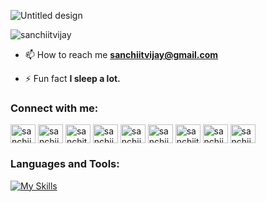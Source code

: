 
![Untitled design](https://github.com/sanchiitvijay/sanchiitvijay/assets/71404343/a31148cd-51d5-496f-911a-94ea93bef0d2)

<p align="left"> <img src="https://komarev.com/ghpvc/?username=sanchiitvijay&label=Profile%20views&color=0e75b6&style=flat" alt="sanchiitvijay" /> </p>

- 📫 How to reach me **sanchiitvijay@gmail.com**

- ⚡ Fun fact **I sleep a lot.**



<h3 align="left">Connect with me:</h3>
<p align="left">
<a href="https://twitter.com/sanchiitvijay" target="blank"><img align="center" src="https://raw.githubusercontent.com/rahuldkjain/github-profile-readme-generator/master/src/images/icons/Social/twitter.svg" alt="sanchiitvijay" height="30" width="40" /></a>
<a href="https://linkedin.com/in/sanchiitvijay" target="blank"><img align="center" src="https://raw.githubusercontent.com/rahuldkjain/github-profile-readme-generator/master/src/images/icons/Social/linked-in-alt.svg" alt="sanchiitvijay" height="30" width="40" /></a>
<a href="https://stackoverflow.com/users/sanchit-vijay" target="blank"><img align="center" src="https://raw.githubusercontent.com/rahuldkjain/github-profile-readme-generator/master/src/images/icons/Social/stack-overflow.svg" alt="sanchit-vijay" height="30" width="40" /></a>
<a href="https://kaggle.com/sanchiitvijay" target="blank"><img align="center" src="https://raw.githubusercontent.com/rahuldkjain/github-profile-readme-generator/master/src/images/icons/Social/kaggle.svg" alt="sanchiitvijay" height="30" width="40" /></a>
<a href="https://instagram.com/sanchiitvijay" target="blank"><img align="center" src="https://raw.githubusercontent.com/rahuldkjain/github-profile-readme-generator/master/src/images/icons/Social/instagram.svg" alt="sanchiitvijay" height="30" width="40" /></a>
<a href="https://codeforces.com/profile/sanchiitvijay" target="blank"><img align="center" src="https://raw.githubusercontent.com/rahuldkjain/github-profile-readme-generator/master/src/images/icons/Social/codeforces.svg" alt="sanchiitvijay" height="30" width="40" /></a>
<a href="https://www.codechef.com/users/sanchiit" target="blank"><img align="center" src="https://cdn.jsdelivr.net/npm/simple-icons@3.1.0/icons/codechef.svg" alt="sanchiit" height="30" width="40" /></a>
<a href="https://www.hackerrank.com/sanchiitvijay" target="blank"><img align="center" src="https://raw.githubusercontent.com/rahuldkjain/github-profile-readme-generator/master/src/images/icons/Social/hackerrank.svg" alt="sanchiitvijay" height="30" width="40" /></a>
<a href="https://www.leetcode.com/sanchiitvijay" target="blank"><img align="center" src="https://raw.githubusercontent.com/rahuldkjain/github-profile-readme-generator/master/src/images/icons/Social/leet-code.svg" alt="sanchiitvijay" height="30" width="40" /></a>
</p>


<h3 align="left">Languages and Tools:</h3>

[![My Skills](https://skillicons.dev/icons?i=c,cpp,java,py,html,css,js,react,bootstrap,django,flask,materialui,mongodb,mysql,postgres,tailwind,bash,express,nodejs,npm,postman,redux,tailwind,vscode,firebase,git,github,linux,ubuntu,vercel,vite&perline=20)](https://skillicons.dev)



